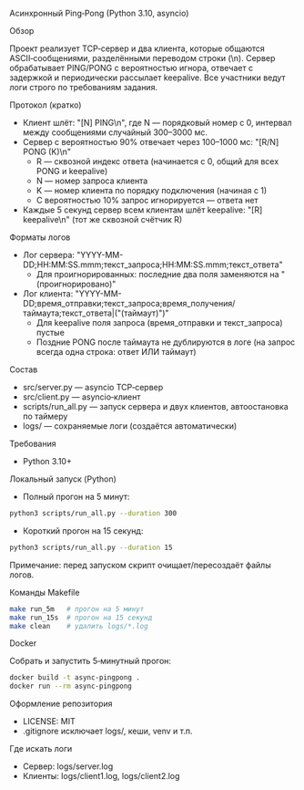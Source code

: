 Асинхронный Ping‑Pong (Python 3.10, asyncio)

Обзор

Проект реализует TCP‑сервер и два клиента, которые общаются ASCII‑сообщениями, разделёнными переводом строки (\n). Сервер обрабатывает PING/PONG с вероятностью игнора, отвечает с задержкой и периодически рассылает keepalive. Все участники ведут логи строго по требованиям задания.

Протокол (кратко)

- Клиент шлёт: "[N] PING\n", где N — порядковый номер с 0, интервал между сообщениями случайный 300–3000 мс.
- Сервер с вероятностью 90% отвечает через 100–1000 мс: "[R/N] PONG (K)\n"
  - R — сквозной индекс ответа (начинается с 0, общий для всех PONG и keepalive)
  - N — номер запроса клиента
  - K — номер клиента по порядку подключения (начиная с 1)
  - С вероятностью 10% запрос игнорируется — ответа нет
- Каждые 5 секунд сервер всем клиентам шлёт keepalive: "[R] keepalive\n" (тот же сквозной счётчик R)

Форматы логов

- Лог сервера: "YYYY-MM-DD;HH:MM:SS.mmm;текст_запроса;HH:MM:SS.mmm;текст_ответа"
  - Для проигнорированных: последние два поля заменяются на "(проигнорировано)"
- Лог клиента: "YYYY-MM-DD;время_отправки;текст_запроса;время_получения/таймаута;текст_ответа|("(таймаут)")"
  - Для keepalive поля запроса (время_отправки и текст_запроса) пустые
  - Поздние PONG после таймаута не дублируются в логе (на запрос всегда одна строка: ответ ИЛИ таймаут)

Состав

- src/server.py — asyncio TCP‑сервер
- src/client.py — asyncio‑клиент
- scripts/run_all.py — запуск сервера и двух клиентов, автоостановка по таймеру
- logs/ — сохраняемые логи (создаётся автоматически)

Требования

- Python 3.10+

Локальный запуск (Python)

- Полный прогон на 5 минут:
```bash
python3 scripts/run_all.py --duration 300
```
- Короткий прогон на 15 секунд:
```bash
python3 scripts/run_all.py --duration 15
```
Примечание: перед запуском скрипт очищает/пересоздаёт файлы логов.

Команды Makefile

```bash
make run_5m   # прогон на 5 минут
make run_15s  # прогон на 15 секунд
make clean    # удалить logs/*.log
```

Docker

Собрать и запустить 5‑минутный прогон:
```bash
docker build -t async-pingpong .
docker run --rm async-pingpong
```

Оформление репозитория

- LICENSE: MIT
- .gitignore исключает logs/, кеши, venv и т.п.

Где искать логи

- Сервер: logs/server.log
- Клиенты: logs/client1.log, logs/client2.log
